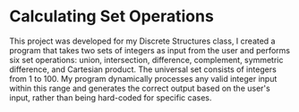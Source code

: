# Calculating Set Operations

This project was developed for my Discrete Structures class, I created a program that takes two sets of integers as input from the user and performs six set operations: union, intersection, difference, complement, symmetric difference, and Cartesian product. The universal set consists of integers from 1 to 100. My program dynamically processes any valid integer input within this range and generates the correct output based on the user's input, rather than being hard-coded for specific cases.
